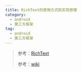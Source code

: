 ```yaml
---
title: RichText的使用方式和实现原理
category: 
  - android
  - 第三方框架
tag:
  - android
  - 第三方框架
---
```


> 参考：[RichText](https://github.com/zzhoujay/RichText)
> 
> 参考：[wiki](https://github.com/zzhoujay/RichText/wiki)